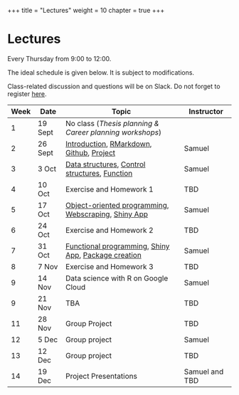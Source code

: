 +++
title = "Lectures"
weight = 10
chapter = true
+++

# Lectures

Every Thursday from 9:00 to 12:00.

The ideal schedule is given below. It is subject to modifications.

Class-related discussion and questions will be on Slack. Do not forget to register [here](https://forms.gle/9aKQ25idaypnmAJb8).

| Week | Date | Topic | Instructor |   
|---|---|---|---|   
| 1 | 19 Sept | No class (_Thesis planning \& Career planning workshops_) |  |   
| 2 | 26 Sept | [Introduction](https://ptds2024.github.io/class/lecture01), [RMarkdown](https://ptds2024.github.io/class/lecture02_markdown), [Github](https://ptds2024.github.io/class/lecture03_github), [Project](https://ptds2024.github.io/class/lecture13_project)| Samuel |
| 3 | 3 Oct | [Data structures](https://ptds2024.github.io/class/lecture04_datastructure), [Control structures](https://ptds2024.github.io/class/lecture05_controlstructure), [Function](https://ptds2024.github.io/class/lecture06_function) | Samuel |
| 4 | 10 Oct | Exercise and Homework 1 | TBD |
| 5 | 17 Oct | [Object-oriented programming](https://ptds2024.github.io/class/lecture07_OOP), [Webscraping](https://ptds2024.github.io/class/lecture08_webscrap), [Shiny App](https://ptds2024.github.io/class/lecture09_shiny)  | Samuel | 
| 6 | 24 Oct | Exercise and Homework 2 | TBD |
| 7 | 31 Oct | [Functional programming](https://ptds2024.github.io/class/lecture10_functional), [Shiny App](https://ptds2024.github.io/class/lecture09_shiny), [Package creation](https://ptds2024.github.io/class/lecture11_pkg) | Samuel |
| 8 | 7 Nov | Exercise and Homework 3 | TBD |
| 9 | 14 Nov | Data science with R on Google Cloud | Samuel |
| 9 | 21 Nov | TBA | TBD |
| 11 | 28 Nov | Group Project | TBD | 
| 12 | 5 Dec | Group project | Samuel |
| 13 | 12 Dec | Group project | TBD | 
| 14 | 19 Dec | Project Presentations | Samuel and TBD| 

